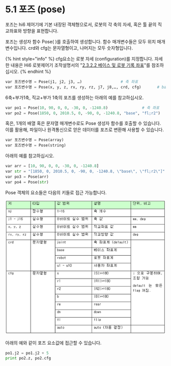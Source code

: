 # 5.1 포즈 \(pose\)

포즈는 hi6 제어기에 기본 내장된 객체형으로서, 로봇의 각 축의 자세, 혹은 툴 끝의 직교좌표와 방향을 표현합니다.

포즈는 생성자 함수 Pose\( \)를 호출하여 생성합니다. 함수 매개변수들은 모두 위치 매개변수입니다. crd와 cfg는 문자열형이고, 나머지는 모두 숫자형입니다.

{% hint style="info" %}
cfg요소는 로봇 자세 \(configuration\)를 지정합니다. 자세한 내용은 Hi6 로봇제어기 조작설명서의 "[2.3.2.2 베이스 및 로봇 기록 좌표](https://hrbook-asoe72.web.app/#/view/doc-hi6-operation/korean/operation/step/step-pose-modify/base-robot-crd-sys)"를 참조하십시오.
{% endhint %}

```python
var 포즈변수명 = Pose(j1, j2, j3, …)					# 축 좌표
var 포즈변수명 = Pose(x, y, z, rx, ry, rz, j7, j8,…, crd, cfg)		# base 좌표
```

6축+부가1축, 직교+부가 1축의 포즈를 생성하는 아래의 예를 참고하십시오.

```python
var po1 = Pose(10, 90, 0, 0, -30, 0, -1240.8)				# 축 좌표
var po2 = Pose(1850, 0, 2010.5, 0, -90, 0, -1240.8, "base", "fl;r2")	# base 좌표
```

혹은, 1개의 배열 혹은 문자열 매개변수로도 Pose 생성자 함수를 호출할 수 있습니다. 이를 활용해, 파일이나 원격통신으로 얻은 데이터를 포즈로 변환해 사용할 수 있습니다.

```python
var 포즈변수명 = Pose(array)
var 포즈변수명 = Pose(string)
```

아래의 예를 참고하십시오.

```python
var arr = [10, 90, 0, 0, -30, 0, -1240.8]
var str = "[1850, 0, 2010.5, 0, -90, 0, -1240.8, \"base\", \"fl;r2\"]"
var po3 = Pose(arr)
var po4 = Pose(str)
```

Pose 객체의 요소들은 다음의 키들로 접근 가능합니다.

![](../.gitbook/assets/image%20%285%29.png)

아래의 예와 같이 포즈 요소값에 접근할 수 있습니다.

```python
po1.j2 = po1.j2 + 5
print po2.z, po2.cfg
```



